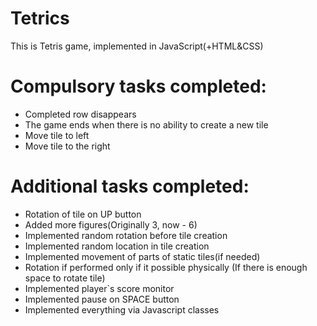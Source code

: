 # Tetrics
This is Tetris game, implemented in JavaScript(+HTML&CSS)<br/>
# Compulsory tasks completed:
- Completed row disappears
- The game ends when there is no ability to create a new tile
- Move tile to left
- Move tile to the right <br/>

# Additional tasks completed:<br/>
- Rotation of tile on UP button
- Added more figures(Originally 3, now - 6)
- Implemented random rotation before tile creation
- Implemented random location in tile creation
- Implemented movement of parts of static tiles(if needed)
- Rotation if performed only if it possible physically (If there is enough space to rotate tile)
- Implemented player`s score monitor
- Implemented pause on SPACE button
- Implemented everything via  Javascript classes
